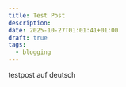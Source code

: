 ```yaml
---
title: Test Post
description:
date: 2025-10-27T01:01:41+01:00
draft: true
tags:
  - blogging
---
```


testpost auf deutsch